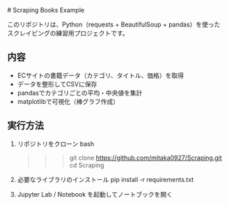  # Scraping Books Example

このリポジトリは、Python（requests + BeautifulSoup + pandas）を使った
スクレイピングの練習用プロジェクトです。

## 内容
- ECサイトの書籍データ（カテゴリ、タイトル、価格）を取得
- データを整形してCSVに保存
- pandasでカテゴリごとの平均・中央値を集計
- matplotlibで可視化（棒グラフ作成）

## 実行方法
1. リポジトリをクローン
   bash
   >>> git clone https://github.com/mitaka0927/Scraping.git
   >>> cd Scraping

2. 必要なライブラリのインストール 
   pip install -r requirements.txt

3. Jupyter Lab / Notebook を起動してノートブックを開く
